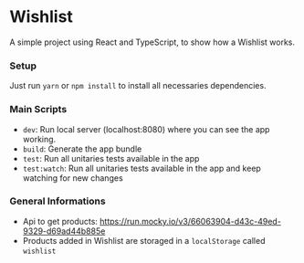 # Wishlist

A simple project using React and TypeScript, to show how a Wishlist works.

### Setup

Just run `yarn` or `npm install` to install all necessaries dependencies.

### Main Scripts

- `dev`: Run local server (localhost:8080) where you can see the app working.
- `build`: Generate the app bundle
- `test`: Run all unitaries tests available in the app
- `test:watch`: Run all unitaries tests available in the app and keep watching for new changes

### General Informations

- Api to get products: https://run.mocky.io/v3/66063904-d43c-49ed-9329-d69ad44b885e
- Products added in Wishlist are storaged in a `localStorage` called `wishlist`
